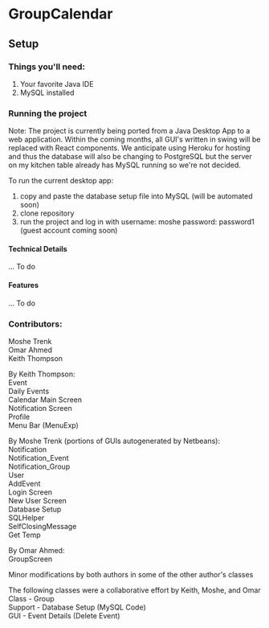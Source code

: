 # GroupCalendar

## Setup

### Things you'll need:

1. Your favorite Java IDE
2. MySQL installed

### Running the project

Note: The project is currently being ported from a Java Desktop App to a web application. Within the coming months, all GUI's written in swing will be replaced with React components. We anticipate using Heroku for hosting and thus the database will also be changing to PostgreSQL but the server on my kitchen table already has MySQL running so we're not decided. 

To run the current desktop app:

1. copy and paste the database setup file into MySQL (will be automated soon)
2. clone repository
3. run the project and log in with username: moshe password: password1 (guest account coming soon)

#### Technical Details
... To do


#### Features
... To do

### Contributors:
Moshe Trenk    
Omar Ahmed   
Keith Thompson  

By Keith Thompson:    
Event    
Daily Events    
Calendar Main Screen    
Notification Screen  
Profile    
Menu Bar (MenuExp)    
    
By Moshe Trenk (portions of GUIs autogenerated by Netbeans):    
Notification     
Notification_Event     
Notification_Group     
User    
AddEvent     
Login Screen        
New User Screen         
Database Setup        
SQLHelper         
SelfClosingMessage        
Get Temp     
    
By Omar Ahmed:     
GroupScreen      
    
Minor modifications by both authors in some of the other author's classes    

The following classes were a collaborative effort by Keith, Moshe, and Omar    
Class - Group    
Support - Database Setup (MySQL Code)     
GUI - Event Details (Delete Event)      
